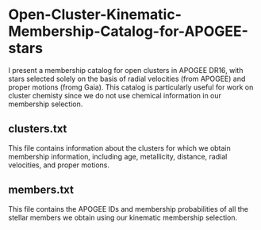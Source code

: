 # Open-Cluster-Kinematic-Membership-Catalog-for-APOGEE-stars
I present a membership catalog for open clusters in APOGEE DR16, with stars selected solely on the basis of radial velocities (from APOGEE) and proper motions (fromg Gaia). This catalog is particularly useful for work on cluster chemisty since we do not use chemical information in our membership selection.


## clusters.txt
This file contains information about the clusters for which we obtain membership information, including age, metallicity, distance, radial velocities, and proper motions.

## members.txt
This file contains the APOGEE IDs and membership probabilities of all the stellar members we obtain using our kinematic membership selection.
